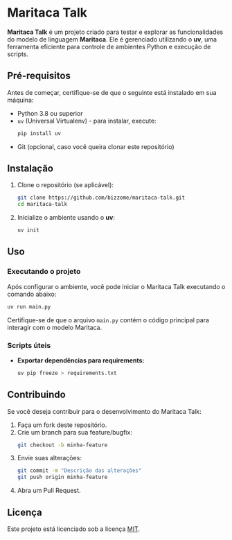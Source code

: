 # Maritaca Talk

**Maritaca Talk** é um projeto criado para testar e explorar as funcionalidades do modelo de linguagem **Maritaca**. Ele é gerenciado utilizando o **uv**, uma ferramenta eficiente para controle de ambientes Python e execução de scripts.

## Pré-requisitos

Antes de começar, certifique-se de que o seguinte está instalado em sua máquina:

- Python 3.8 ou superior
- `uv` (Universal Virtualenv) - para instalar, execute:
  ```bash
  pip install uv
  ```
- Git (opcional, caso você queira clonar este repositório)

## Instalação

1. Clone o repositório (se aplicável):
   ```bash
   git clone https://github.com/bizzome/maritaca-talk.git
   cd maritaca-talk
   ```

2. Inicialize o ambiente usando o **uv**:
   ```bash
   uv init
   ```

## Uso

### Executando o projeto

Após configurar o ambiente, você pode iniciar o Maritaca Talk executando o comando abaixo:

```bash
uv run main.py
```

Certifique-se de que o arquivo `main.py` contém o código principal para interagir com o modelo Maritaca.

### Scripts úteis

- **Exportar dependências para requirements:**
  ```bash
  uv pip freeze > requirements.txt
  ```


## Contribuindo

Se você deseja contribuir para o desenvolvimento do Maritaca Talk:

1. Faça um fork deste repositório.
2. Crie um branch para sua feature/bugfix:
   ```bash
   git checkout -b minha-feature
   ```
3. Envie suas alterações:
   ```bash
   git commit -m "Descrição das alterações"
   git push origin minha-feature
   ```
4. Abra um Pull Request.

## Licença

Este projeto está licenciado sob a licença [MIT](LICENSE).
